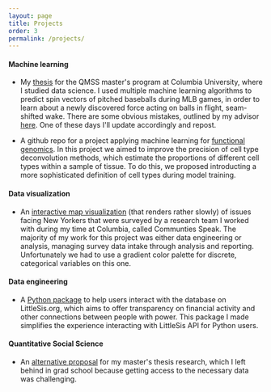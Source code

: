 ```yaml
---
layout: page
title: Projects
order: 3
permalink: /projects/
---
```


#### Machine learning
* My <a href="https://github.com/brendanmapes/brendanmapes.github.io/blob/976af98db52c8023cbc9bea254705973eaf6489c/docs/_pdfs/thesis.pdf">thesis</a> for the QMSS master's program at Columbia University, where I studied data science. I used multiple machine learning algorithms to predict spin vectors of pitched baseballs during MLB games, in order to learn about a newly discovered force acting on balls in flight, seam-shifted wake. There are some obvious mistakes, outlined by my advisor <a href="https://github.com/brendanmapes/brendanmapes.github.io/blob/a6dde11913c666319c79f4c571be37df3c0e736e/docs/_pdfs/comments%20(1).pdf">here</a>. One of these days I'll update accordingly and repost.

* A github repo for a project applying machine learning for <a href="https://github.com/brendanmapes/ml4fg_final/blob/main/research_summary.pdf">functional genomics</a>. In this project we aimed to improve the precision of cell type deconvolution methods, which estimate the proportions of different cell types within a sample of tissue. To do this, we proposed introducting a more sophisticated definition of cell types during model training. 

#### Data visualization
* An <a href="https://www.communitiesspeakproject.com/boroughs">interactive map visualization</a> (that renders rather slowly) of issues facing New Yorkers that were surveyed by a research team I worked with during my time at Columbia, called Communties Speak. The majority of my work for this project was either data engineering or analysis, managing survey data intake through analysis and reporting. Unfortunately we had to use a gradient color palette for discrete, categorical variables on this one.

####  Data engineering
* A <a href="https://pypi.org/project/littlesis/">Python package</a> to help users interact with the database on LittleSis.org, which aims to offer transparency on financial activity and other connections between people with power. This package I made simplifies the experience interacting with LittleSis API for Python users.

#### Quantitative Social Science
* An <a href="https://www.youtube.com/watch?v=tCmwcU0fP28"> alternative proposal</a> for my master's thesis research, which I left behind in grad school because getting access to the necessary data was challenging. 



